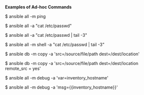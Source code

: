 **Examples of Ad-hoc Commands**

$ ansible all -m ping          

$ ansible all -a "cat /etc/passwd"     

$ ansible all -a "cat /etc/passwd | tail -3" 

$ ansible all -m shell -a "cat /etc/passwd | tail -3" 

$ ansible db -m copy -a 'src=/source/file/path dest=/dest/location'

$ ansible db -m copy -a 'src=/source/file/path  dest=/dest/location remote_src = yes'

$ ansible all -m debug -a 'var=inventory_hostname' 

$ ansible all -m debug -a 'msg={{inventory_hostname}}'
